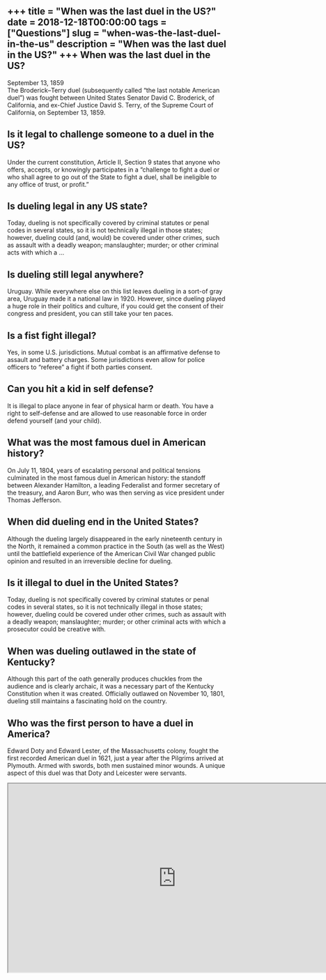 +++
title = "When was the last duel in the US?"
date = 2018-12-18T00:00:00
tags = ["Questions"]
slug = "when-was-the-last-duel-in-the-us"
description = "When was the last duel in the US?"
+++
When was the last duel in the US?
---------------------------------

September 13, 1859  
The Broderick–Terry duel (subsequently called “the last notable American duel”) was fought between United States Senator David C. Broderick, of California, and ex-Chief Justice David S. Terry, of the Supreme Court of California, on September 13, 1859.

Is it legal to challenge someone to a duel in the US?
-----------------------------------------------------

Under the current constitution, Article II, Section 9 states that anyone who offers, accepts, or knowingly participates in a “challenge to fight a duel or who shall agree to go out of the State to fight a duel, shall be ineligible to any office of trust, or profit.”

Is dueling legal in any US state?
---------------------------------

Today, dueling is not specifically covered by criminal statutes or penal codes in several states, so it is not technically illegal in those states; however, dueling could (and, would) be covered under other crimes, such as assault with a deadly weapon; manslaughter; murder; or other criminal acts with which a …

Is dueling still legal anywhere?
--------------------------------

Uruguay. While everywhere else on this list leaves dueling in a sort-of gray area, Uruguay made it a national law in 1920. However, since dueling played a huge role in their politics and culture, if you could get the consent of their congress and president, you can still take your ten paces.

Is a fist fight illegal?
------------------------

Yes, in some U.S. jurisdictions. Mutual combat is an affirmative defense to assault and battery charges. Some jurisdictions even allow for police officers to “referee” a fight if both parties consent.

Can you hit a kid in self defense?
----------------------------------

It is illegal to place anyone in fear of physical harm or death. You have a right to self-defense and are allowed to use reasonable force in order defend yourself (and your child).

What was the most famous duel in American history?
--------------------------------------------------

On July 11, 1804, years of escalating personal and political tensions culminated in the most famous duel in American history: the standoff between Alexander Hamilton, a leading Federalist and former secretary of the treasury, and Aaron Burr, who was then serving as vice president under Thomas Jefferson.

When did dueling end in the United States?
------------------------------------------

Although the dueling largely disappeared in the early nineteenth century in the North, it remained a common practice in the South (as well as the West) until the battlefield experience of the American Civil War changed public opinion and resulted in an irreversible decline for dueling.

Is it illegal to duel in the United States?
-------------------------------------------

Today, dueling is not specifically covered by criminal statutes or penal codes in several states, so it is not technically illegal in those states; however, dueling could be covered under other crimes, such as assault with a deadly weapon; manslaughter; murder; or other criminal acts with which a prosecutor could be creative with.

When was dueling outlawed in the state of Kentucky?
---------------------------------------------------

Although this part of the oath generally produces chuckles from the audience and is clearly archaic, it was a necessary part of the Kentucky Constitution when it was created. Officially outlawed on November 10, 1801, dueling still maintains a fascinating hold on the country.

Who was the first person to have a duel in America?
---------------------------------------------------

Edward Doty and Edward Lester, of the Massachusetts colony, fought the first recorded American duel in 1621, just a year after the Pilgrims arrived at Plymouth. Armed with swords, both men sustained minor wounds. A unique aspect of this duel was that Doty and Leicester were servants.

<iframe allow="accelerometer; autoplay; clipboard-write; encrypted-media; gyroscope; picture-in-picture" allowfullscreen="" class="__youtube_prefs__  epyt-is-override  no-lazyload" data-no-lazy="1" data-origheight="433" data-origwidth="770" data-skipgform_ajax_framebjll="" height="433" id="_ytid_80835" loading="lazy" src="https://www.youtube.com/embed/7krrriXVaRk?enablejsapi=1&autoplay=0&cc_load_policy=0&cc_lang_pref=&iv_load_policy=1&loop=0&modestbranding=0&rel=1&fs=1&playsinline=0&autohide=2&theme=dark&color=red&controls=1&" title="YouTube player" width="770"></iframe>